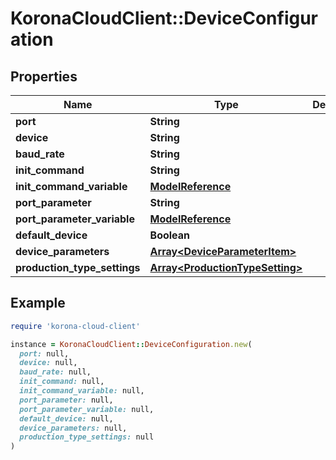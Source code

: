 # KoronaCloudClient::DeviceConfiguration

## Properties

| Name | Type | Description | Notes |
| ---- | ---- | ----------- | ----- |
| **port** | **String** |  | [optional] |
| **device** | **String** |  | [optional] |
| **baud_rate** | **String** |  | [optional] |
| **init_command** | **String** |  | [optional] |
| **init_command_variable** | [**ModelReference**](ModelReference.md) |  | [optional] |
| **port_parameter** | **String** |  | [optional] |
| **port_parameter_variable** | [**ModelReference**](ModelReference.md) |  | [optional] |
| **default_device** | **Boolean** |  | [optional] |
| **device_parameters** | [**Array&lt;DeviceParameterItem&gt;**](DeviceParameterItem.md) |  | [optional] |
| **production_type_settings** | [**Array&lt;ProductionTypeSetting&gt;**](ProductionTypeSetting.md) |  | [optional] |

## Example

```ruby
require 'korona-cloud-client'

instance = KoronaCloudClient::DeviceConfiguration.new(
  port: null,
  device: null,
  baud_rate: null,
  init_command: null,
  init_command_variable: null,
  port_parameter: null,
  port_parameter_variable: null,
  default_device: null,
  device_parameters: null,
  production_type_settings: null
)
```

